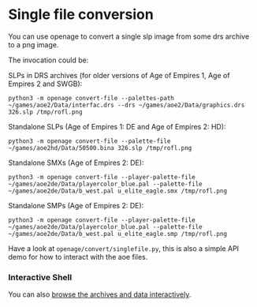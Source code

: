 Single file conversion
======================

You can use openage to convert a single slp image from some drs archive to a
png image.

The invocation could be:

SLPs in DRS archives (for older versions of Age of Empires 1, Age of Empires 2 and SWGB):
```
python3 -m openage convert-file --palettes-path ~/games/aoe2/Data/interfac.drs --drs ~/games/aoe2/Data/graphics.drs 326.slp /tmp/rofl.png
```

Standalone SLPs (Age of Empires 1: DE and Age of Empires 2: HD):
```
python3 -m openage convert-file --palette-file ~/games/aoe2hd/Data/50500.bina 326.slp /tmp/rofl.png
```

Standalone SMXs (Age of Empires 2: DE):
```
python3 -m openage convert-file --player-palette-file ~/games/aoe2de/Data/playercolor_blue.pal --palette-file ~/games/aoe2de/Data/b_west.pal u_elite_eagle.smx /tmp/rofl.png
```

Standalone SMPs (Age of Empires 2: DE):
```
python3 -m openage convert-file --player-palette-file ~/games/aoe2de/Data/playercolor_blue.pal --palette-file ~/games/aoe2de/Data/b_west.pal u_elite_eagle.smp /tmp/rofl.png
```

Have a look at `openage/convert/singlefile.py`, this is also a simple API demo
for how to interact with the aoe files.


### Interactive Shell

You can also [browse the archives and data interactively](interactive.md).

